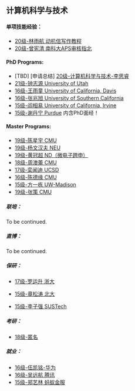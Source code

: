 ## 计算机科学与技术

#### 单项技能经验：

  - [20级-林雨航 动机信写作教程]((ML)-20-linyuhang)
  - [20级-曾宪清 南科大APS审核指北]((APS)-20-zengxianqing)

#### PhD Programs:

  - [TBD] [申请总结] [20级-计算机科学与技术-李思睿]([US]-20-lisirui)
  - [21级-钟志源 University of Utah]([US]-21-zhongzhiyuan)
  - [16级-王雨童 University of California, Davis]([US]-16-wangyutong)
  - [16级-张兆旭 University of Southern California]([US]-16-zhangzhaoxu)
  - [15级-阎相易 University of California, Irvine]([US]-15-yanxiangyi)
  - [15级-谢丹宁 Purdue]([US]-15-xiedanning) 内含PhD面经！

#### Master Programs:
  - [19级-陈星宇 CMU]([US]-19-chenxingyu)
  - [19级-杨文汉夫 NEU]([US]-19-yangwenhanfu)
  - [19级-黄冠超 ND（微电子跨申）](../microelectronics/[US]-19-huangguanchao)
  - [18级-周澳蕾 CMU]([US]-18-zhouaolei)
  - [17级-栾闻迪 UCSD]([US]-17-luanwendi)
  - [16级-陈德缘 CMU]([US]-16-chendeyuan)
  - [15级-方一栋 UW-Madison]([US]-15-fangyidong)
  - [19级-张策 CMU](../electronic-and-electrical-engineering/communication-engineering/[US]-19-zhangce)

##### 联培：

To be continued.

##### 直博：

To be continued.

##### 保研：

  - [17级-罗运升 浙大]([CN]-17-luoyunsheng)

  - [15级-章松涛 北大]([CN]-15-zhangsongtao)

  - [15级-李子强 SUSTech]([CN]-15-liziqiang)

##### 考研：

- [18级-匿名]([CN]-18-anonymous)

##### 就业：

  - [16级-伍凯铭-华为]([CN]-16-wukaiming)
  - [16级-吴远航 腾讯]([CN]-16-wuyuanhang)
  - [15级-郑艺林 蚂蚁金服]([CN]-15-zhengyilin)
